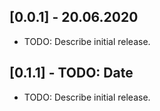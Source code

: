 ## [0.0.1] - 20.06.2020

* TODO: Describe initial release.

## [0.1.1] - TODO: Date

* TODO: Describe initial release.